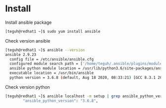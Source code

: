 # Install

Install ansible package
```bash
[teguh@redhat1 ~]$ sudo yum install ansible
```

Check version ansible
```bash
[teguh@redhat1 ~]$ ansible --version
ansible 2.9.23
  config file = /etc/ansible/ansible.cfg
  configured module search path = ['/home/teguh/.ansible/plugins/modules', '/usr/share/ansible/plugins/modules']
  ansible python module location = /usr/lib/python3.6/site-packages/ansible
  executable location = /usr/bin/ansible
  python version = 3.6.8 (default, Aug 18 2020, 08:33:21) [GCC 8.3.1 20191121 (Red Hat 8.3.1-5)]
```

Check version python
```bash
[teguh@redhat1 ~]$ ansible localhost -m setup | grep ansible_python_version
        "ansible_python_version": "3.6.8",
```
